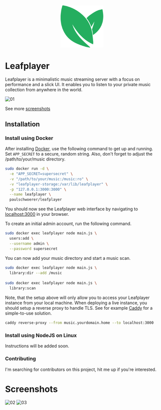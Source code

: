 <p align="center"><img width="140"src="logo.png"></p>

# Leafplayer

Leafplayer is a minimalistic music streaming server with a focus on performance and a slick UI. It enables you to listen to your private music collection from anywhere in the world.

![01](https://user-images.githubusercontent.com/22923578/115007130-f579e480-9ea9-11eb-9eca-70684a38949a.jpg)

See more [screenshots](#screenshots)

## Installation
### Install using Docker

After installing [Docker](https://docs.docker.com/get-docker/), use the following command to get up and running. Set `APP_SECRET` to a secure, random string. Also, don't forget to adjust the /path/to/your/music directory.

```sh
sudo docker run -d \
  -e "APP_SECRET=supersecret" \
  -v "/path/to/your/music:/music:ro" \
  -v "leafplayer-storage:/var/lib/leafplayer" \
  -p "127.0.0.1:3000:3000" \
  --name leafplayer \
  paulschwoerer/leafplayer
```

You should now see the Leafplayer web interface by navigating to [localhost:3000](http://localhost:3000) in your browser.

To create an initial admin account, run the following command.

```sh
sudo docker exec leafplayer node main.js \
  users:add \
  --username admin \
  --password supersecret
```

You can now add your music directory and start a music scan.

```sh
sudo docker exec leafplayer node main.js \
  library:dir --add /music

sudo docker exec leafplayer node main.js \
  library:scan
```

Note, that the setup above will only allow you to access your Leafplayer instance from your local machine. When deploying a live instance, you should setup a reverse proxy to handle TLS. See for example [Caddy](https://caddyserver.com/) for a simple-to-use solution.

```sh
caddy reverse-proxy --from music.yourdomain.home --to localhost:3000
```

### Install using NodeJS on Linux

Instructions will be added soon.

### Contributing

I'm searching for contributors on this project, hit me up if you're interested.

# Screenshots

![02](https://user-images.githubusercontent.com/22923578/115007273-17736700-9eaa-11eb-91bf-0d3b58c47213.jpg)
![03](https://user-images.githubusercontent.com/22923578/115007279-180bfd80-9eaa-11eb-8cda-f963dd43810f.jpg)
